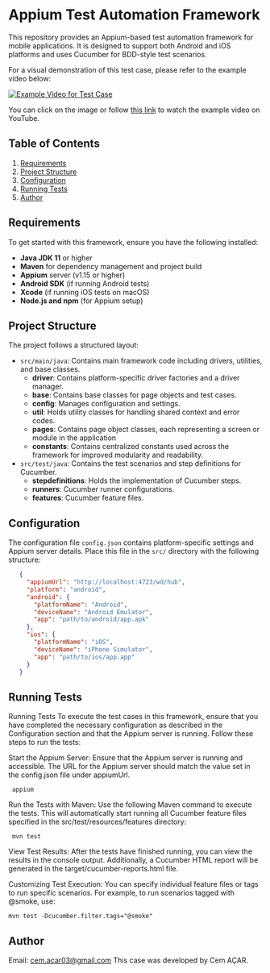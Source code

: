 # Appium Test Automation Framework

This repository provides an Appium-based test automation framework for mobile applications. It is designed to support both Android and iOS platforms and uses Cucumber for BDD-style test scenarios.

For a visual demonstration of this test case, please refer to the example video below:

[![Example Video for Test Case](https://img.youtube.com/vi/3wPyg5HPzRc/0.jpg)](https://www.youtube.com/watch?v=3wPyg5HPzRc)

You can click on the image or follow [this link](https://www.youtube.com/watch?v=3wPyg5HPzRc) to watch the example video on YouTube.
## Table of Contents

1. [Requirements](#requirements)
2. [Project Structure](#project-structure)
3. [Configuration](#configuration)
4. [Running Tests](#running-tests)
5. [Author](#author)
## Requirements

To get started with this framework, ensure you have the following installed:

- **Java JDK 11** or higher
- **Maven** for dependency management and project build
- **Appium** server (v1.15 or higher)
- **Android SDK** (if running Android tests)
- **Xcode** (if running iOS tests on macOS)
- **Node.js and npm** (for Appium setup)

## Project Structure

The project follows a structured layout:

- `src/main/java`: Contains main framework code including drivers, utilities, and base classes.
    - **driver**: Contains platform-specific driver factories and a driver manager.
    - **base**: Contains base classes for page objects and test cases.
    - **config**: Manages configuration and settings.
    - **util**: Holds utility classes for handling shared context and error codes.
    - **pages**: Contains page object classes, each representing a screen or module in the application
    - **constants**: Contains centralized constants used across the framework for improved modularity and readability.
- `src/test/java`: Contains the test scenarios and step definitions for Cucumber.
    - **stepdefinitions**: Holds the implementation of Cucumber steps.
    - **runners**: Cucumber runner configurations.
    - **features**: Cucumber feature files.


## Configuration

The configuration file `config.json` contains platform-specific settings and Appium server details. Place this file in the `src/` directory with the following structure:

 ```json
    {
      "appiumUrl": "http://localhost:4723/wd/hub",
      "platform": "android",
      "android": {
        "platformName": "Android",
        "deviceName": "Android Emulator",
        "app": "path/to/android/app.apk"
      },
      "ios": {
        "platformName": "iOS",
        "deviceName": "iPhone Simulator",
        "app": "path/to/ios/app.app"
      }
    }
```

## Running Tests

Running Tests
To execute the test cases in this framework, ensure that you have completed the necessary configuration as described in the Configuration section and that the Appium server is running. Follow these steps to run the tests:

Start the Appium Server: Ensure that the Appium server is running and accessible. The URL for the Appium server should match the value set in the config.json file under appiumUrl.

```
 appium
```

Run the Tests with Maven: Use the following Maven command to execute the tests. This will automatically start running all Cucumber feature files specified in the src/test/resources/features directory:

```
 mvn test
```

View Test Results: After the tests have finished running, you can view the results in the console output. Additionally, a Cucumber HTML report will be generated in the target/cucumber-reports.html file.

Customizing Test Execution: You can specify individual feature files or tags to run specific scenarios. For example, to run scenarios tagged with @smoke, use:

```
mvn test -Dcucumber.filter.tags="@smoke"
```
## Author

Email: cem.acar03@gmail.com
This case was developed by Cem AÇAR.



    


